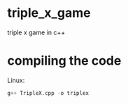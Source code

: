 # triple_x_game
triple x game in c++

# compiling the code
Linux:
```cpp
g++ TripleX.cpp -o triplex
```